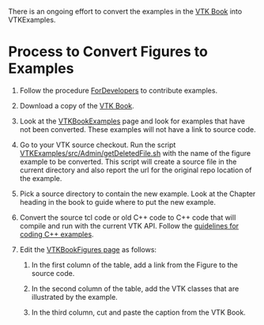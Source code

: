 There is an ongoing effort to convert the examples in the [VTK Book](http://www.vtk.org/wp-content/uploads/2016/09/books_VTK_textbook.png) into VTKExamples.

# Process to Convert Figures to Examples

1. Follow the procedure [ForDevelopers](/Instructions/ForDevelopers) to contribute examples.

2. Download a copy of the [VTK Book](http://www.vtk.org/wp-content/uploads/2016/09/books_VTK_textbook.png).

3. Look at the [VTKBookExamples](/VTKBookExamples) page and look for examples that have not been converted. These examples will not have a link to source code.

4. Go to your VTK source checkout. Run the script [VTKExamples/src/Admin/getDeletedFile.sh](https://github.com/lorensen/VTKExamples/blob/master/src/Admin/getDeletedFile.sh) with the name of the figure example to be converted. This script will create a source file in the current directory and also report the url for the original repo location of the example.

5. Pick a source directory to contain the new example. Look at the Chapter heading in the book to guide where to put the new example.

6. Convert the source tcl code or old C++ code to C++ code that will compile and run with the current VTK API. Follow the [guidelines for coding C++ examples](/Guidelines).
   
7. Edit the [VTKBookFigures page](/VTKBookFigures) as follows:

   1. In the first column of the table, add a link from the Figure to the source code.

   2. In the second column of the table, add the VTK classes that are illustrated by the example.

   3. In the third column, cut and paste the caption from the VTK Book.
